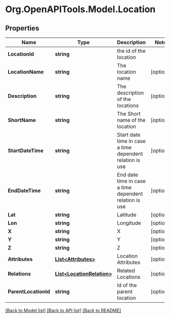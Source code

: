 # Org.OpenAPITools.Model.Location

## Properties

Name | Type | Description | Notes
------------ | ------------- | ------------- | -------------
**LocationId** | **string** | the id of the location | 
**LocationName** | **string** | The location name | [optional] 
**Description** | **string** | The description of the locations | [optional] 
**ShortName** | **string** | The Short name of the location | [optional] 
**StartDateTime** | **string** | Start date time in case a time dependent relation is use | [optional] 
**EndDateTime** | **string** | End date time in case a time dependent relation is use | [optional] 
**Lat** | **string** | Latitude | [optional] 
**Lon** | **string** | Longitude | [optional] 
**X** | **string** | X | [optional] 
**Y** | **string** | Y | [optional] 
**Z** | **string** | Z | [optional] 
**Attributes** | [**List&lt;Attributes&gt;**](Attributes.md) | Location Attributes | [optional] 
**Relations** | [**List&lt;LocationRelation&gt;**](LocationRelation.md) | Related Locations | [optional] 
**ParentLocationId** | **string** | Id of the parent location | [optional] 

[[Back to Model list]](../README.md#documentation-for-models) [[Back to API list]](../README.md#documentation-for-api-endpoints) [[Back to README]](../README.md)

